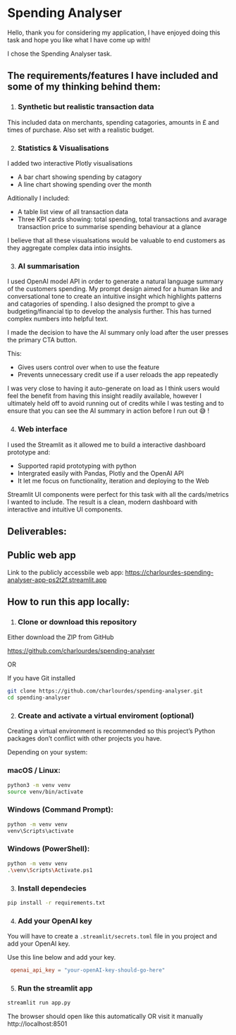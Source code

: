 
# Spending Analyser 

Hello, thank you for considering my application, I have enjoyed doing this task and hope you like what I have come up with!

I chose the Spending Analyser task. 


## The requirements/features I have included and some of my thinking behind them:


1. ### Synthetic but realistic transaction data 
 This included data on merchants, spending catagories, amounts in £ and times of purchase. Also set with a realistic budget. 



2. ### Statistics & Visualisations 
I added two interactive Plotly visualisations 
- A bar chart showing spending by catagory 
- A line chart showing spending over the month 

Aditionally I included:

- A table list view of all transaction data 
- Three KPI cards showing: total spending, total transactions and avarage transaction price to summarise spending behaviour at a glance

I believe that all these visualsations would be valuable to end customers as they aggregate complex data intio insights. 


3. ### AI summarisation 
 I used OpenAI model API in order to generate a natural language summary of the customers spending. My prompt design aimed for a human like and conversational tone to create an intuitive insight which  highlights patterns and catagories of spending. I also designed the prompt to give a budgeting/financial tip to develop the analysis further. This has turned complex numbers into helpful text. 

I made the decision to have the AI summary only load after the user presses the primary CTA button.

This:

- Gives users control over when to use the feature
- Prevents unnecessary credit use if a user reloads the app repeatedly

I was very close to having it auto-generate on load as I think users would feel the benefit from having this insight readily available, however I ultimately held off to avoid running out of credits while I was testing and to ensure that you can see the AI summary in action before I run out 😅 ! 



4. ### Web interface 
I used the  Streamlit as it allowed me to build a interactive dashboard prototype and:

- Supported rapid prototyping with python 
- Intergrated easily with Pandas, Plotly and the OpenAI API
- It let me focus on functionality, iteration and deploying to the Web

Streamlit UI components were perfect for this task with all the cards/metrics I wanted to include. The result is a clean, modern dashboard with interactive and intuitive UI components. 





## Deliverables:

## Public web app

Link to the publicly accessbile web app: https://charlourdes-spending-analyser-app-ps2t2f.streamlit.app




## How to run this app locally:


1. ### Clone or download this repository

Either download the ZIP from GitHub 

https://github.com/charlourdes/spending-analyser

OR

If you have Git installed 

```bash
git clone https://github.com/charlourdes/spending-analyser.git
cd spending-analyser
```



2. ### Create and activate a virtual enviroment (optional)

Creating a virtual environment is recommended so this project’s Python packages don’t conflict with other projects you have. 

Depending on your system: 

### macOS / Linux:
```bash
python3 -m venv venv
source venv/bin/activate
```

### Windows (Command Prompt):
```bash
python -m venv venv
venv\Scripts\activate
```

### Windows (PowerShell):
```bash
python -m venv venv
.\venv\Scripts\Activate.ps1
```


3. ### Install dependecies 

```bash
pip install -r requirements.txt
```


4. ### Add your OpenAI key 
You will have to create a `.streamlit/secrets.toml` file in you project and add your OpenAI key. 

Use this line below and add your key. 


```toml
 openai_api_key = "your-openAI-key-should-go-here"
 ```

5. ### Run the streamlit app

```bash
streamlit run app.py
```

The browser should open like this automatically OR visit it manually
http://localhost:8501


